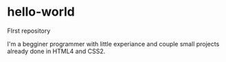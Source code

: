 # hello-world
FIrst repository

I'm a begginer programmer with little experiance and couple small projects already done in HTML4 and CSS2. 
